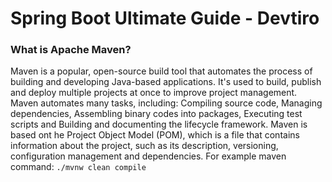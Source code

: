 # Spring Boot Ultimate Guide - Devtiro

### What is Apache Maven?
Maven is a popular, open-source build tool that automates the process of building and developing Java-based applications. 
It's used to build, publish and deploy multiple projects at once to improve project management.
Maven automates many tasks, including: Compiling source code, Managing dependencies, Assembling binary codes into packages, Executing test scripts and Building and documenting the lifecycle framework.
Maven is based ont he Project Object Model (POM), which is a file that contains information about the project, such as its description, versioning, configuration management and dependencies.
For example maven command: `./mvnw clean compile`